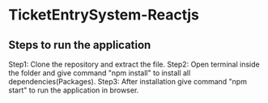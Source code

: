 # TicketEntrySystem-Reactjs

Steps to run the application
-----------------------------

Step1: Clone the repository and extract the file.
Step2: Open terminal inside the folder and give command "npm install" to install all dependencies(Packages).
Step3: After installation give command "npm start" to run the application in browser.
